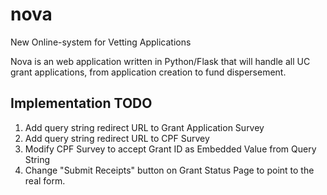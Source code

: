# nova

New Online-system for Vetting Applications

Nova is an web application written in Python/Flask that will handle all UC grant applications, from application creation to fund dispersement.


## Implementation TODO

1. Add query string redirect URL to Grant Application Survey
2. Add query string redirect URL to CPF Survey
3. Modify CPF Survey to accept Grant ID as Embedded Value from Query String
4. Change "Submit Receipts" button on Grant Status Page to point to the real form.